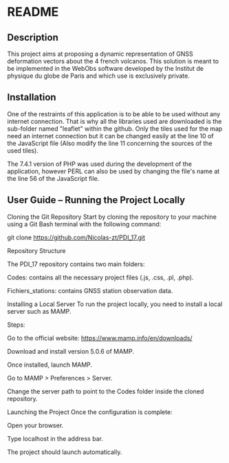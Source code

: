 # README

## Description

This project aims at proposing a dynamic representation of GNSS deformation vectors about the 4 french volcanos.
This solution is meant to be implemented in the WebObs software developed by the Institut de physique du globe de Paris and which use is exclusively private.

## Installation

One of the restraints of this application is to be able to be used without any internet connection. That is why all the libraries used are downloaded is the sub-folder named "leaflet" within the github.
Only the tiles used for the map need an internet connection but it can be changed easily at the line 10 of the JavaScript file (Also modify the line 11 concerning the sources of the used tiles).

The 7.4.1 version of PHP was used during the development of the application, however PERL can also be used by changing the file's name at the line 56 of the JavaScript file.

## User Guide – Running the Project Locally

Cloning the Git Repository
Start by cloning the repository to your machine using a Git Bash terminal with the following command:

git clone https://github.com/Nicolas-zt/PDI_17.git

Repository Structure

The PDI_17 repository contains two main folders:

Codes: contains all the necessary project files (.js, .css, .pl, .php).

Fichiers_stations: contains GNSS station observation data.

Installing a Local Server
To run the project locally, you need to install a local server such as MAMP.

Steps:

Go to the official website: https://www.mamp.info/en/downloads/

Download and install version 5.0.6 of MAMP.

Once installed, launch MAMP.

Go to MAMP > Preferences > Server.

Change the server path to point to the Codes folder inside the cloned repository.

Launching the Project
Once the configuration is complete:

Open your browser.

Type localhost in the address bar.

The project should launch automatically.